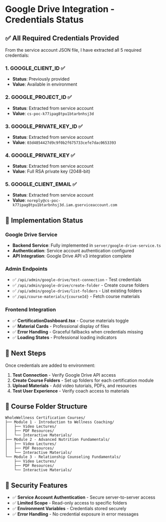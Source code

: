# Google Drive Integration - Credentials Status

## ✅ All Required Credentials Provided

From the service account JSON file, I have extracted all 5 required credentials:

### 1. GOOGLE_CLIENT_ID ✅
- **Status**: Previously provided
- **Value**: Available in environment

### 2. GOOGLE_PROJECT_ID ✅
- **Status**: Extracted from service account
- **Value**: `cs-poc-k77ipag8tpu1btarbnhsj3d`

### 3. GOOGLE_PRIVATE_KEY_ID ✅
- **Status**: Extracted from service account
- **Value**: `03d4854427d9c9f0b2f675733cefe7dac0653393`

### 4. GOOGLE_PRIVATE_KEY ✅
- **Status**: Extracted from service account
- **Value**: Full RSA private key (2048-bit)

### 5. GOOGLE_CLIENT_EMAIL ✅
- **Status**: Extracted from service account
- **Value**: `noreply@cs-poc-k77ipag8tpu1btarbnhsj3d.iam.gserviceaccount.com`

## 🔧 Implementation Status

### Google Drive Service
- **Backend Service**: Fully implemented in `server/google-drive-service.ts`
- **Authentication**: Service account authentication configured
- **API Integration**: Google Drive API v3 integration complete

### Admin Endpoints
- ✅ `/api/admin/google-drive/test-connection` - Test credentials
- ✅ `/api/admin/google-drive/create-folder` - Create course folders
- ✅ `/api/admin/google-drive/list-folders` - List existing folders
- ✅ `/api/course-materials/{courseId}` - Fetch course materials

### Frontend Integration
- ✅ **CertificationDashboard.tsx** - Course materials toggle
- ✅ **Material Cards** - Professional display of files
- ✅ **Error Handling** - Graceful fallbacks when credentials missing
- ✅ **Loading States** - Professional loading indicators

## 🎯 Next Steps

Once credentials are added to environment:
1. **Test Connection** - Verify Google Drive API access
2. **Create Course Folders** - Set up folders for each certification module
3. **Upload Materials** - Add video tutorials, PDFs, and resources
4. **Test User Experience** - Verify coach access to materials

## 📁 Course Folder Structure

```
WholeWellness Certification Courses/
├── Module 1 - Introduction to Wellness Coaching/
│   ├── Video Lectures/
│   ├── PDF Resources/
│   └── Interactive Materials/
├── Module 2 - Advanced Nutrition Fundamentals/
│   ├── Video Lectures/
│   ├── PDF Resources/
│   └── Interactive Materials/
└── Module 3 - Relationship Counseling Fundamentals/
    ├── Video Lectures/
    ├── PDF Resources/
    └── Interactive Materials/
```

## 🔐 Security Features

- ✅ **Service Account Authentication** - Secure server-to-server access
- ✅ **Limited Scope** - Read-only access to specific folders
- ✅ **Environment Variables** - Credentials stored securely
- ✅ **Error Handling** - No credential exposure in error messages
